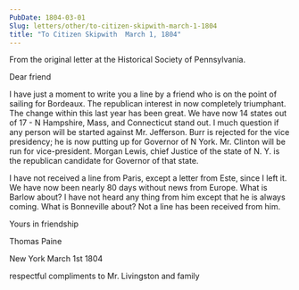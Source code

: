 ```yaml
---
PubDate: 1804-03-01
Slug: letters/other/to-citizen-skipwith-march-1-1804
title: "To Citizen Skipwith  March 1, 1804"
---
```


   From the original letter at the Historical Society of Pennsylvania.

   Dear friend
   
   I have just a moment to write you a line by a friend who is on the point
   of sailing for Bordeaux. The republican interest in now completely
   triumphant. The change within this last year has been great. We have now
   14 states out of 17 - N Hampshire, Mass, and Connecticut
   stand out. I much question if any person will be started against Mr.
   Jefferson. Burr is rejected for the vice presidency; he is now putting up
   for Governor of N York. Mr. Clinton will be run for
   vice-president. Morgan Lewis, chief Justice of the state of N. Y. 
   is the republican candidate for Governor of that state.

   I have not received a line from Paris, except a letter from Este, since I
   left it. We have now been nearly 80 days without news from Europe. What is
   Barlow about? I have not heard any thing from him except that he is
   always coming. What is Bonneville about? Not a line has been received from
   him.

   Yours in friendship

   Thomas Paine
   
   New York March 1st 1804

   respectful compliments to Mr. Livingston and family


